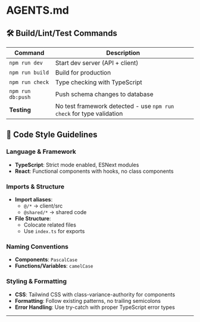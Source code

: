 # AGENTS.md

## 🛠️ Build/Lint/Test Commands

| Command | Description |
|---------|-------------|
| `npm run dev` | Start dev server (API + client) |
| `npm run build` | Build for production |
| `npm run check` | Type checking with TypeScript |
| `npm run db:push` | Push schema changes to database |
| **Testing** | No test framework detected - use `npm run check` for type validation |

## 🎨 Code Style Guidelines

### **Language & Framework**
- **TypeScript**: Strict mode enabled, ESNext modules
- **React**: Functional components with hooks, no class components

### **Imports & Structure**
- **Import aliases**: 
  - `@/*` → client/src
  - `@shared/*` → shared code
- **File Structure**: 
  - Colocate related files
  - Use `index.ts` for exports

### **Naming Conventions**
- **Components**: `PascalCase`
- **Functions/Variables**: `camelCase`

### **Styling & Formatting**
- **CSS**: Tailwind CSS with class-variance-authority for components
- **Formatting**: Follow existing patterns, no trailing semicolons
- **Error Handling**: Use try-catch with proper TypeScript error types

---

